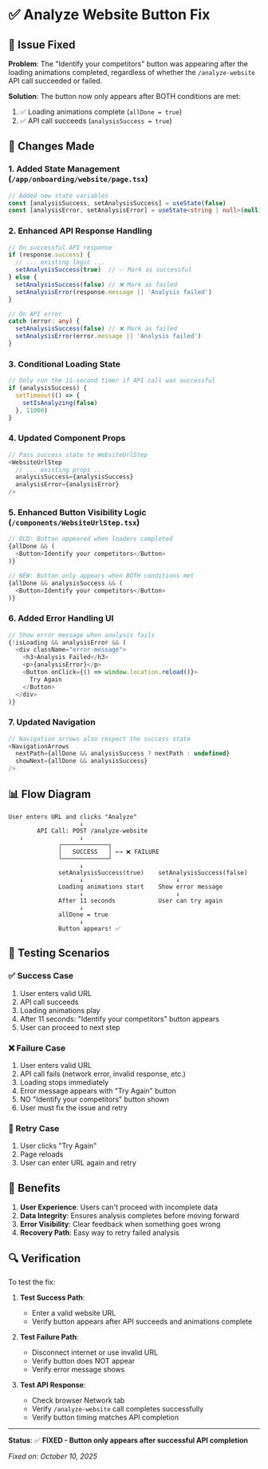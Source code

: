 # ✅ Analyze Website Button Fix

## 🎯 Issue Fixed

**Problem**: The "Identify your competitors" button was appearing after the loading animations completed, regardless of whether the `/analyze-website` API call succeeded or failed.

**Solution**: The button now only appears after BOTH conditions are met:
1. ✅ Loading animations complete (`allDone = true`)
2. ✅ API call succeeds (`analysisSuccess = true`)

## 🔧 Changes Made

### 1. **Added State Management** (`/app/onboarding/website/page.tsx`)

```typescript
// Added new state variables
const [analysisSuccess, setAnalysisSuccess] = useState(false)
const [analysisError, setAnalysisError] = useState<string | null>(null)
```

### 2. **Enhanced API Response Handling**

```typescript
// On successful API response
if (response.success) {
  // ... existing logic ...
  setAnalysisSuccess(true)  // ✅ Mark as successful
} else {
  setAnalysisSuccess(false) // ❌ Mark as failed
  setAnalysisError(response.message || 'Analysis failed')
}

// On API error
catch (error: any) {
  setAnalysisSuccess(false) // ❌ Mark as failed
  setAnalysisError(error.message || 'Analysis failed')
}
```

### 3. **Conditional Loading State**

```typescript
// Only run the 11-second timer if API call was successful
if (analysisSuccess) {
  setTimeout(() => {
    setIsAnalyzing(false)
  }, 11000)
}
```

### 4. **Updated Component Props**

```typescript
// Pass success state to WebsiteUrlStep
<WebsiteUrlStep 
  // ... existing props ...
  analysisSuccess={analysisSuccess}
  analysisError={analysisError}
/>
```

### 5. **Enhanced Button Visibility Logic** (`/components/WebsiteUrlStep.tsx`)

```typescript
// OLD: Button appeared when loaders completed
{allDone && (
  <Button>Identify your competitors</Button>
)}

// NEW: Button only appears when BOTH conditions met
{allDone && analysisSuccess && (
  <Button>Identify your competitors</Button>
)}
```

### 6. **Added Error Handling UI**

```typescript
// Show error message when analysis fails
{!isLoading && analysisError && (
  <div className="error-message">
    <h3>Analysis Failed</h3>
    <p>{analysisError}</p>
    <Button onClick={() => window.location.reload()}>
      Try Again
    </Button>
  </div>
)}
```

### 7. **Updated Navigation**

```typescript
// Navigation arrows also respect the success state
<NavigationArrows 
  nextPath={allDone && analysisSuccess ? nextPath : undefined} 
  showNext={allDone && analysisSuccess} 
/>
```

## 📊 Flow Diagram

```
User enters URL and clicks "Analyze"
                    ↓
        API Call: POST /analyze-website
                    ↓
              ┌─────────────┐
              │   SUCCESS   │ ←→ ❌ FAILURE
              └─────────────┘
                    ↓
              setAnalysisSuccess(true)    setAnalysisSuccess(false)
                    ↓                          ↓
              Loading animations start    Show error message
                    ↓                          ↓
              After 11 seconds            User can try again
                    ↓
              allDone = true
                    ↓
              Button appears! ✅
```

## 🧪 Testing Scenarios

### ✅ Success Case
1. User enters valid URL
2. API call succeeds
3. Loading animations play
4. After 11 seconds: "Identify your competitors" button appears
5. User can proceed to next step

### ❌ Failure Case
1. User enters valid URL
2. API call fails (network error, invalid response, etc.)
3. Loading stops immediately
4. Error message appears with "Try Again" button
5. NO "Identify your competitors" button shown
6. User must fix the issue and retry

### 🔄 Retry Case
1. User clicks "Try Again"
2. Page reloads
3. User can enter URL again and retry

## 🎯 Benefits

1. **User Experience**: Users can't proceed with incomplete data
2. **Data Integrity**: Ensures analysis completes before moving forward
3. **Error Visibility**: Clear feedback when something goes wrong
4. **Recovery Path**: Easy way to retry failed analysis

## 🔍 Verification

To test the fix:

1. **Test Success Path**:
   - Enter a valid website URL
   - Verify button appears after API succeeds and animations complete

2. **Test Failure Path**:
   - Disconnect internet or use invalid URL
   - Verify button does NOT appear
   - Verify error message shows

3. **Test API Response**:
   - Check browser Network tab
   - Verify `/analyze-website` call completes successfully
   - Verify button timing matches API completion

---

**Status**: ✅ **FIXED - Button only appears after successful API completion**

*Fixed on: October 10, 2025*





